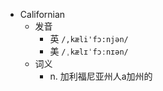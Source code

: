 - Californian
  - 发音
    - 英 `/,kæli'fɔ:njən/`
    - 美 `/ˌkælɪˈfɔːnɪən/`
  - 词义
    - n. 加利福尼亚州人a加州的
